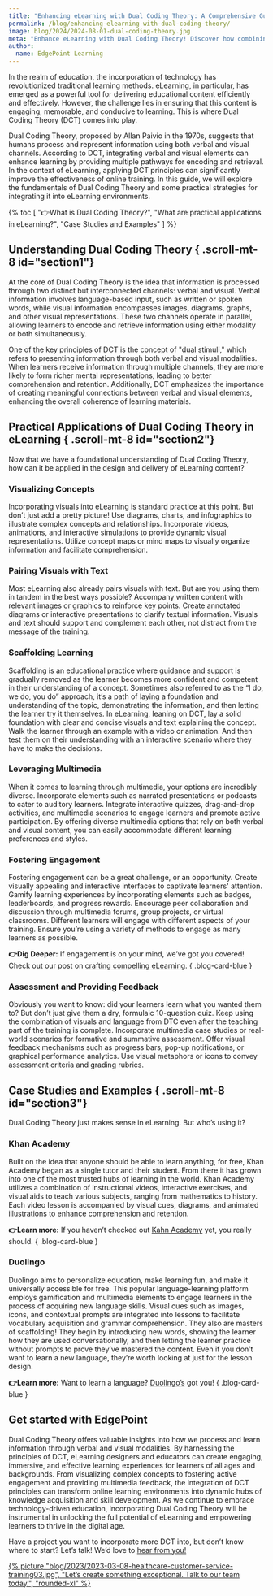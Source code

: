 ```yaml
---
title: "Enhancing eLearning with Dual Coding Theory: A Comprehensive Guide"
permalink: /blog/enhancing-elearning-with-dual-coding-theory/
image: blog/2024/2024-08-01-dual-coding-theory.jpg
meta: "Enhance eLearning with Dual Coding Theory! Discover how combining verbal and visual elements boosts engagement, comprehension, and retention in this comprehensive guide."
author:
  name: EdgePoint Learning
---
```


In the realm of education, the incorporation of technology has revolutionized traditional learning methods. eLearning, in particular, has emerged as a powerful tool for delivering educational content efficiently and effectively. However, the challenge lies in ensuring that this content is engaging, memorable, and conducive to learning. This is where Dual Coding Theory (DCT) comes into play.

Dual Coding Theory, proposed by Allan Paivio in the 1970s, suggests that humans process and represent information using both verbal and visual channels. According to DCT, integrating verbal and visual elements can enhance learning by providing multiple pathways for encoding and retrieval. In the context of eLearning, applying DCT principles can significantly improve the effectiveness of online training. In this guide, we will explore the fundamentals of Dual Coding Theory and some practical strategies for integrating it into eLearning environments.

{% toc [
  "👉What is Dual Coding Theory?",
  "What are practical applications in eLearning?",
  "Case Studies and Examples"
] %}

##  Understanding Dual Coding Theory { .scroll-mt-8 id="section1"}
At the core of Dual Coding Theory is the idea that information is processed through two distinct but interconnected channels: verbal and visual. Verbal information involves language-based input, such as written or spoken words, while visual information encompasses images, diagrams, graphs, and other visual representations. These two channels operate in parallel, allowing learners to encode and retrieve information using either modality or both simultaneously.

One of the key principles of DCT is the concept of "dual stimuli," which refers to presenting information through both verbal and visual modalities. When learners receive information through multiple channels, they are more likely to form richer mental representations, leading to better comprehension and retention. Additionally, DCT emphasizes the importance of creating meaningful connections between verbal and visual elements, enhancing the overall coherence of learning materials.

##  Practical Applications of Dual Coding Theory in eLearning { .scroll-mt-8 id="section2"}
Now that we have a foundational understanding of Dual Coding Theory, how can it be applied in the design and delivery of eLearning content?

###  Visualizing Concepts
Incorporating visuals into eLearning is standard practice at this point. But don’t just add a pretty picture! Use diagrams, charts, and infographics to illustrate complex concepts and relationships. Incorporate videos, animations, and interactive simulations to provide dynamic visual representations. Utilize concept maps or mind maps to visually organize information and facilitate comprehension. 

###  Pairing Visuals with Text
Most eLearning also already pairs visuals with text. But are you using them in tandem in the best ways possible? Accompany written content with relevant images or graphics to reinforce key points. Create annotated diagrams or interactive presentations to clarify textual information. Visuals and text should support and complement each other, not distract from the message of the training.

###  Scaffolding Learning
Scaffolding is an educational practice where guidance and support is gradually removed as the learner becomes more confident and competent in their understanding of a concept. Sometimes also referred to as the “I do, we do, you do” approach, it’s a path of laying a foundation and understanding of the topic, demonstrating the information, and then letting the learner try it themselves. In eLearning, leaning on DCT, lay a solid foundation with clear and concise visuals and text explaining the concept. Walk the learner through an example with a video or animation. And then test them on their understanding with an interactive scenario where they have to make the decisions.

###  Leveraging Multimedia
When it comes to learning through multimedia, your options are incredibly diverse. Incorporate elements such as narrated presentations or podcasts to cater to auditory learners. Integrate interactive quizzes, drag-and-drop activities, and multimedia scenarios to engage learners and promote active participation. By offering diverse multimedia options that rely on both verbal and visual content, you can easily accommodate different learning preferences and styles.


###  Fostering Engagement
Fostering engagement can be a great challenge, or an opportunity. Create visually appealing and interactive interfaces to captivate learners' attention. Gamify learning experiences by incorporating elements such as badges, leaderboards, and progress rewards. Encourage peer collaboration and discussion through multimedia forums, group projects, or virtual classrooms. Different learners will engage with different aspects of your training. Ensure you’re using a variety of methods to engage as many learners as possible.

**👉Dig Deeper:** If engagement is on your mind, we’ve got you covered! Check out our post on [crafting compelling eLearning](/blog/designing-engaging-elearning/).
{ .blog-card-blue }

###  Assessment and Providing Feedback 
Obviously you want to know: did your learners learn what you wanted them to? But don’t just give them a dry, formulaic 10-question quiz. Keep using the combination of visuals and language from DTC even after the teaching part of the training is complete. Incorporate multimedia case studies or real-world scenarios for formative and summative assessment. Offer visual feedback mechanisms such as progress bars, pop-up notifications, or graphical performance analytics. Use visual metaphors or icons to convey assessment criteria and grading rubrics.

##  Case Studies and Examples { .scroll-mt-8 id="section3"}
Dual Coding Theory just makes sense in eLearning. But who’s using it?

###  Khan Academy
Built on the idea that anyone should be able to learn anything, for free, Khan Academy began as a single tutor and their student. From there it has grown into one of the most trusted hubs of learning in the world. Khan Academy utilizes a combination of instructional videos, interactive exercises, and visual aids to teach various subjects, ranging from mathematics to history. Each video lesson is accompanied by visual cues, diagrams, and animated illustrations to enhance comprehension and retention.

**👉Learn more:** If you haven’t checked out [Kahn Academy](https://www.khanacademy.org/) yet, you really should.
{ .blog-card-blue }

###  Duolingo
Duolingo aims to personalize education, make learning fun, and make it universally accessible for free. This popular language-learning platform employs gamification and multimedia elements to engage learners in the process of acquiring new language skills. Visual cues such as images, icons, and contextual prompts are integrated into lessons to facilitate vocabulary acquisition and grammar comprehension. They also are masters of scaffolding! They begin by introducing new words, showing the learner how they are used conversationally, and then letting the learner practice without prompts to prove they’ve mastered the content. Even if you don’t want to learn a new language, they’re worth looking at just for the lesson design.

**👉Learn more:** Want to learn a language? [Duolingo’s](https://www.duolingo.com/) got you!
{ .blog-card-blue }

##  Get started with EdgePoint
Dual Coding Theory offers valuable insights into how we process and learn information through verbal and visual modalities. By harnessing the principles of DCT, eLearning designers and educators can create engaging, immersive, and effective learning experiences for learners of all ages and backgrounds. From visualizing complex concepts to fostering active engagement and providing multimedia feedback, the integration of DCT principles can transform online learning environments into dynamic hubs of knowledge acquisition and skill development. As we continue to embrace technology-driven education, incorporating Dual Coding Theory will be instrumental in unlocking the full potential of eLearning and empowering learners to thrive in the digital age.

Have a project you want to incorporate more DCT into, but don’t know where to start? Let’s talk! We’d love to [hear from you!](/form/demo/#contact) 

[{% picture "blog/2023/2023-03-08-healthcare-customer-service-training03.jpg", "Let’s create something exceptional. Talk to our team today.", "rounded-xl" %}](/form/demo/#contact)